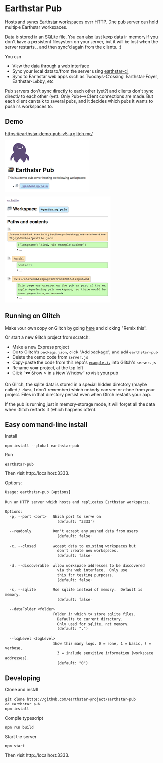 # Earthstar Pub

Hosts and syncs [Earthstar](https://github.com/cinnamon-bun/earthstar) workspaces over HTTP.  One pub server can hold multiple Earthstar workspaces.

Data is stored in an SQLite file.  You can also just keep data in memory if you don't have a persistent filesystem on your server, but it will be lost when the server restarts... and then sync'd again from the clients. :)

You can
* View the data through a web interface
* Sync your local data to/from the server using [earthstar-cli](https://github.com/cinnamon-bun/earthstar-cli/)
* Sync to Earthstar web apps such as Twodays-Crossing, Earthstar-Foyer, Earthstar-Lobby, etc.

Pub servers don't sync directly to each other (yet?) and clients don't sync directly to each other (yet).  Only Pub<-->Client connections are made.  But each client can talk to several pubs, and it decides which pubs it wants to push its workspaces to.


## Demo

https://earthstar-demo-pub-v5-a.glitch.me/

![](img/pub-homepage.png)

![](img/pub-workspace.png)

## Running on Glitch

Make your own copy on Glitch by going [here](https://glitch.com/~earthstar-demo-pub-v5-a) and clicking "Remix this".

Or start a new Glitch project from scratch:

* Make a new Express project
* Go to Glitch's `package.json`, click "Add package", and add `earthstar-pub`
* Delete the demo code from `server.js`
* Copy-paste the code from this repo's [`example.js`](https://github.com/earthstar-project/earthstar-pub/blob/master/example.js) into Glitch's `server.js`
* Rename your project, at the top left
* Click "🕶 Show > In a New Window" to visit your pub

On Glitch, the sqlite data is stored in a special hidden directory (maybe called `/.data`, I don't remember) which nobody can see or clone from your project.  Files in that directory persist even when Glitch restarts your app.

If the pub is running just in memory-storage mode, it will forget all the data when Glitch restarts it (which happens often).

## Easy command-line install

Install
```
npm install --global earthstar-pub
```

Run
```
earthstar-pub
```

Then visit http://localhost:3333.

Options:
```
Usage: earthstar-pub [options]

Run an HTTP server which hosts and replicates Earthstar workspaces.

Options:
  -p, --port <port>   Which port to serve on
                        (default: "3333")

  --readonly          Don't accept any pushed data from users
                        (default: false)

  -c, --closed        Accept data to existing workspaces but
                        don't create new workspaces.
                        (default: false)

  -d, --discoverable  Allow workspace addresses to be discovered
                        via the web interface.  Only use
                        this for testing purposes.
                        (default: false)

  -s, --sqlite        Use sqlite instead of memory.  Default is memory.
                        (default: false)

  --dataFolder <folder>
                      Folder in which to store sqlite files.
                        Defaults to current directory.
                        Only used for sqlite, not memory.
                        (default: ".")
                      
  --logLevel <logLevel>
                      Show this many logs. 0 = none, 1 = basic, 2 = verbose,
                        3 = include sensitive information (workspace addresses).
                        (default: "0")
```

## Developing

Clone and install
```
git clone https://github.com/earthstar-project/earthstar-pub
cd earthstar-pub
npm install
```

Compile typescript
```
npm run build
```

Start the server
```
npm start
```

Then visit http://localhost:3333.
